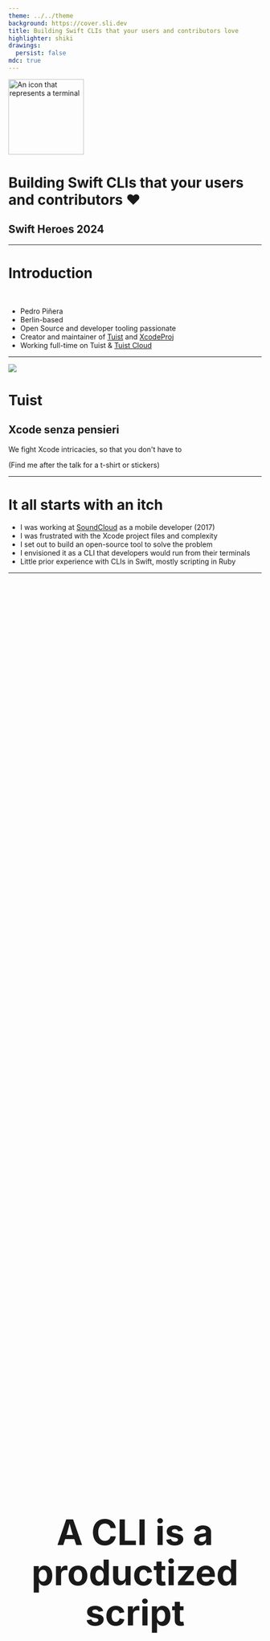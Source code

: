 ```yaml
---
theme: ../../theme
background: https://cover.sli.dev
title: Building Swift CLIs that your users and contributors love
highlighter: shiki
drawings:
  persist: false
mdc: true
---
```


<img src="/terminal.png" width="150" alt="An icon that represents a terminal"/>

# Building Swift CLIs that your users and contributors ❤️
## Swift Heroes 2024

---

# Introduction

<br/>

- Pedro Piñera
- Berlin-based 
- Open Source and developer tooling passionate
- Creator and maintainer of [Tuist](https://github.com/tuist/tuist) and [XcodeProj](https://github.com/tuist/xcodeproj)
- Working full-time on Tuist & [Tuist Cloud](https://tuist.io/cloud)

---

<img src="/logo.png" class="w-50"/>
<h1>Tuist</h1>
<h2>Xcode senza pensieri</h2>
We fight Xcode intricacies, so that you don't have to

(Find me after the talk for a t-shirt or stickers)

---

# It all starts with an itch

- I was working at [SoundCloud](https://soundcloud.com) as a mobile developer (2017)
- I was frustrated with the Xcode project files and complexity
- I set out to build an open-source tool to solve the problem
- I envisioned it as a CLI that developers would run from their terminals 
- Little prior experience with CLIs in Swift, mostly scripting in Ruby

---

<div style="width: 100%; height: 100%; display: flex; flex-direction: column; justify-content: center; align-items: center;">
  <h1 style="text-align: center; font-size: 70px; line-height: 80px;">A CLI is a productized script</h1>
</div>

---

# Why Swift as a language

- It was my primary programming language at the time
- I wanted to leverage the type system to catch errors at compile time
- I wanted contributors to feel comfortable contributing
- I wanted it to be a portable static binary
- Foundation and many packages did not supported Linux, but that was not a concern for Tuist
- But... not that many Swift CLIs out there (references)

---

# It's actually not that hard

- You have an entry point
- You have access to the foundation APIs
- You just parse arguments and flags and call your business logic
- Voilà! You have a CLI

<br/>

```swift
import Foundation

@main
private enum MyCLI {
    static func main() async throws {
        // You take it from here
    }
}
```

---

<div style="width: 100%; height: 100%; display: flex; flex-direction: column; justify-content: center; align-items: center;">
  <h1 style="text-align: center; font-size: 70px; line-height: 80px;">The hardest part is making it a joy to use</h1>
</div>

---

# What makes a CLI a joy to use

- I started to pay attention to the CLIs that I used and liked (`heroku`, `fly`, `git`) 
- I learned from Shopify's internal CLIs that were designed to improve developer productivity
- Over time, I started to notice patterns and best practices

---

# Let's start from the beginning... Installation

- Tuist should never present developers with the "it works for me" problem
- We should provide binaries for every supported architecture
- This happen often due to different versions of the tool in different environments
- The most popular installer, [Homebrew](https://brew.sh), is not great at ensuring version determinism

<br/>

```bash
# Environment 1
brew install tuist # Version 1.2.3

# Environment 2
brew install # Version 1.2.4
```

---

# tuistenv

- We developed our installer and version management solution, `tuistenv`
- When users installed Tuist through a bash script, they also installed `tuistenv` (renamed to `tuist`)
- The responsibilities were:
  - Ensuring the version locked in the project was installed and used
  - Installing the right version of Tuist in the system
  - Auto-updating Tuist when a new version was available
- People loved it because it just worked

<br/>

```bash
curl -Ls https://install.tuist.io | bash
```

---

# Mise

github.com/jdx/mise

```shell
mise install tuist            # Install the current version specified in .tool-versions/.mise.toml
mise install tuist@x.y.z      # Install a specific version number
mise install tuist@3          # Install a fuzzy version number

mise use tuist@x.y.z          # Use tuist-x.y.z in the current project
mise use tuist@latest         # Use the latest tuist in the current directory
mise use -g tuist@x.y.z       # Use tuist-x.y.z as the global default
mise use -g tuist@system      # Use the system's tuist as the global default
```

---

# Embracing "it will fail"

- Any software can fail, and it will fail
- Tuist should embrace that fact and provide the best possible experience when it happens
- What is a best possible experience?
  - I know what happened
  - I know what Tuist was trying to do and why
  - I can take action on it
- Many CLIs have bad error handling because of the lack of attention to detail

<br/>

```bash
CLI/BuildCommand.swift:55: Fatal error: This is an example of a bad error
```

---

# We can do better

- All the errors should conform to a specific protocol, `FatalError` that requires them to:
  - Provide a message
  - Provide a type (bug or abort)
- All the errors should bubble up to the top level and be presented to the user consistently
- Errors should not leak implementation details 
- No aborts from `fatalError` or similar that skip the error handling

![Tuist error](/error.png)

---

<div style="width: 100%; height: 100%; display: flex; flex-direction: column; justify-content: center; align-items: center;">
  <h1 style="text-align: center; font-size: 70px; line-height: 80px;">
    Users don't know and care about the internal details
  </h1>
</div>

---

# Error tracking platforms

- We tried them
- But at the time most assumed the output was not going to be presented to the user
- Make sure you link them statically
- And they output logs to standard output 😅

---

# What about the architecture?

- At the time at SoundCloud I learned to appreciate the benefits of modularizing the code
- And we were building a tool that helped with modularizing Xcode projects
- We followed a modular architecture for Tuist too (uFeatures)
  - Modules representing features (e.g., `TuistGenerator`, `TuistAutomation`)
  - Others representing shared functionality (e.g., `TuistGraph`, `TuistCore` )
- Each included ...Tests and ...Testing targets
- They were all compiled into a single static binary

---

# Tuist architecture

![Tuist architecture](/graph.png)

---

# The results of the architecture

- **The good** 😀
  - It led to a clear separation of concerns
  - Incremental builds were more predictable
  - Users could build their own tools on our layers
- **The bad** 😅
  - It made it harder for contributors to understand the codebase

---

# Failing early

- A CLI should fail early if it knows it's going to fail (not waste the user's time)
- We made "failing early" one of our principles
- And we started to evolve our codebase towards a more functional style

---

# A functional style

1. We first get the input and validate it (I/O)
2. Then we pass it through a series of transformations (no side effects)
3. Finally, we output the result (I/O)

<br/>

```swift
import TuistLoader
import TuistGraph
import TuistCloud
import TuistGenerator

func generate() async throws {
    var graph = try await graphLoader.load() // TuistLoader
    validate(graph) // TuistGraph | 💥 We found something invalid!
    graph = cloudGraphMapper.map(graph: graph) // TuistCloud
    try await generator.genreate(graph: graph) // TuistGenerator
}
```


---

# How to make sure you don't break things

- Unit tests were great, but not enough.
  - How do we make sure that `tuist generate` gives us a project that compiles?
- We introduced acceptance tests with Cucumber (BDD) in Ruby
  - The level of indirection lead to a terrible experience working with them
  - Contributors didn't want to write them because they were in Ruby
- We decided to migrate them to Swift using `XCTest`
  - We can add breakpoints
  - Almost* run the tests in parallel

---

# Acceptance tests

#### The init workflow

```swift
func test_with_templates() async throws {
    try run(InitCommand.self, "--platform", "ios", "--name", "MyApp")
    try await run(InstallCommand.self)
    try await run(GenerateCommand.self)
    try await run(BuildCommand.self)
    try await run(BuildCommand.self, "MyApp")
}
```

#### The generate against fixtures

```swift
func test_with_framework_and_tests() async throws {
    try setUpFixture(.appWithFrameworkAndTests)
    try await run(GenerateCommand.self)
    try await run(BuildCommand.self)
    try await run(BuildCommand.self, "App")
}
```

---

# Fixtures

- They became an excellent reference for users of the CLI
- But we forgot to document them, so they were not that useful (we are changing that)

<br/>


```bash
app_with_build_rules                                          ios_app_with_extensions                                       ios_app_with_watchapp2_xcode14
app_with_framework_and_tests                                  ios_app_with_external_objc_packages                           ios_app_with_xcframeworks
app_with_objc_packages                                        ios_app_with_framework_and_disabled_resources                 ios_workspace_with_dependency_cycle
app_with_organization_name_project                            ios_app_with_framework_and_resources                          ios_workspace_with_microfeature_architecture
app_with_plugins                                              ios_app_with_framework_linking_static_framework               ios_workspace_with_microfeature_architecture_static_linking
app_with_previews                                             ios_app_with_frameworks                                       macos_app_with_app_inside
app_with_spm_dependencies                                     ios_app_with_headers                                          macos_app_with_copy_files
app_with_tasks                                                ios_app_with_headers_in_one_dir                               macos_app_with_extensions
app_with_test_plan                                            ios_app_with_helpers                                          macos_app_with_system_extension
```

--- 

# A note on parallelization

- If you don't design your business logic to be parallelizable, you won't be able to run your tests in parallel
- We made that mistake in Tuist sharing global state
- We are working on fixing it to be able to fully isolate every test run (through dependency injection)
  - Per-test cache directory
  - Per-test environment variables
  - Per-test logger

---

# Dog-fooding

- For the first 4 years I didn't use Tuist myself. Just ran it against the fixtures.
- Daniele (@danyf90) suggested to **use Tuist with Tuist** 🤯
- Dog-fooding changed everything
  - We could spot issues early
  - We got more ideas for improvements
  - Our empathy for users increased

---

# Make each program do one thing well

- Tuist ended up doing a lot of things
- We stopped to think about what is Tuist's core value proposition
- We should focus on the core, and let developers extend it
- The problem
  - Extensibility and Swift don't go well together

---

# Extensibility in Swift

- Sucks
- You need to resort to system processes
  - Guess what Swift Macros are? Executables!
- It's hard to achieve a great DX with a process-based extensibility model
  - How do you publish those executables? (Swift Macros: Packages)
  - How do you install them? (Swift Macros: SPM)
  - Do you support compilation on the user's machine? (Swift Macros: Yay! slow builds)
  - How do you debug them? (Swift Macros: Proprietary Xcode-coupled solution)
- Go has a great model built on processes: [go-plugin](https://github.com/hashicorp/go-plugin)

---

# Why isn't there a Fastlane for Swift?

- What makes CLIs unique are what the community builds for them
- Runtimes like NodeJS or Ruby are uniquely positioned there
  - They can load third-party code at runtime

---

# print, print, print

- The output became incosistent over time (it's easy to add prints)
  - i.e. style, wording
- We lacked a visual hierarchy that guided the user through the output
- Our usage of colors started turning Tuist into a rainbow 🌈
- Asynchronous output whose tasks was not shown

![](/tuist-output.png)

---

<div style="width: 100%; height: 100%; display: flex; flex-direction: column; justify-content: center; align-items: center;">
  <h1 style="text-align: center; font-size: 70px;">Pixels become text</h1>
</div>

---

# What are we focusing on next

- We are going to improve **the output**
- We are going to allow **parallelization of the tests**
- We are going to create a **design system** to bring visual consistency
- We are going to iterate on our **modularization strategy**
- We are going to invest (and open-source) a solution for extensibility **drawing inspiration** from Go plugins

---

<div style="width: 100%; height: 100%; display: flex; flex-direction: column; justify-content: center; align-items: center;">
  <h2 style="margin-bottom: 22px;">Introducing</h2>
  <h1 style="text-align: center; font-size: 100px;">xcodehero 🦸‍♂️</h1>
  <h2 style="margin-top: 22px;">github.com/tuist/xcodehero</h2>
</div>

---


# Summing it up

- Building a CLI is easy. Buiding a great CLI takes a lot of **attention to detail**
- Terminals are a constrained environment. But you can still provide a **great developer experience**
- UI design in CLIs is more about **language design** than visual design (command names, output messages)
- Architect your code for **maintainability, readability, and testability.**
- Acceptance tests that are fast and easy to maintain is possible and strongly recommended
- Eliminate friction for contributors. They bring new ideas.

---

# One more thing... SwiftTerminal
github.com/tuist/SwiftTerminal

### A themable design system for building interactive CLIs in Swift

<br/>

<img src="/swift-terminal-1.gif"/>

---

# Grazie 😀
